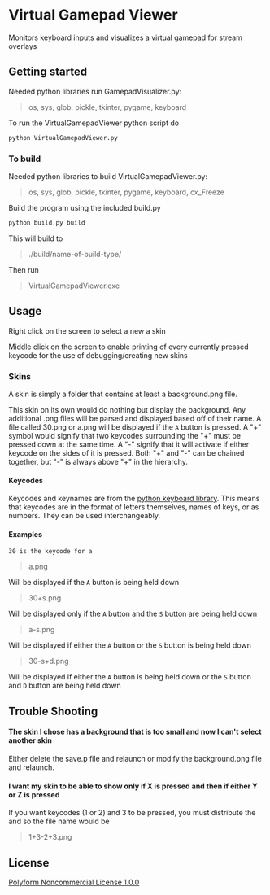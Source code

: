 # Virtual Gamepad Viewer
Monitors keyboard inputs and visualizes a virtual gamepad for stream overlays

## Getting started
Needed python libraries run GamepadVisualizer.py:
> os, sys, glob, pickle, tkinter, pygame, keyboard



To run the VirtualGamepadViewer python script do
```bash
python VirtualGamepadViewer.py
```
### To build
Needed python libraries to build VirtualGamepadViewer.py:
> os, sys, glob, pickle, tkinter, pygame, keyboard, cx_Freeze

Build the program using the included build.py

```bash
python build.py build
```
This will build to
> ./build/name-of-build-type/

Then run 
> VirtualGamepadViewer.exe

## Usage
Right click on the screen to select a new a skin

Middle click on the screen to enable printing of every currently pressed keycode 
for the use of debugging/creating new skins

### Skins
A skin is simply a folder that contains at least a background.png file.

This skin on its own would do nothing but display the background. Any additional .png files will be parsed and displayed based off of their name. A file called 30.png or a.png will be displayed if the `A` button is pressed. A "+" symbol would signify that two keycodes surrounding the "+" must be pressed down at the same time. A "-" signify that it will activate if either keycode on the sides of it is pressed. Both "+" and "-" can be chained together, but "-" is always above "+" in the hierarchy.

#### Keycodes
Keycodes and keynames are from the [python keyboard library](https://github.com/boppreh/keyboard). 
This means that keycodes are in the format of letters themselves, names of keys, or as numbers. They can be used interchangeably.

#### Examples
` 30 is the keycode for a `

>a.png

Will be displayed if the `A` button is being held down

> 30+s.png

Will be displayed only if the `A` button and the `S` button are being held down

> a-s.png

Will be displayed if either the `A` button or the `S` button is being held down

> 30-s+d.png

Will be displayed if either the `A` button is being held down or the `S` button and `D` button are being held down

## Trouble Shooting

#### The skin I chose has a background that is too small and now I can't select another skin
Either delete the save.p file and relaunch or modify the background.png file and relaunch.

#### I want my skin to be able to show only if X is pressed and then if either Y or Z is pressed
If you want keycodes (1 or 2) and 3 to be pressed, you must distribute the and so the file name would be
> 1+3-2+3.png
## License
[Polyform Noncommercial License 1.0.0](./LICENSE)
